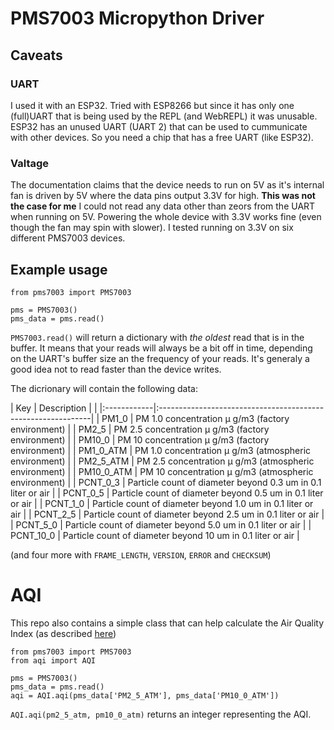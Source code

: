 # PMS7003 Micropython Driver

## Caveats

### UART
I used it with an ESP32. Tried with ESP8266 but since it has only one (full)UART that is being used by the REPL (and WebREPL) it was unusable. ESP32 has an unused UART (UART 2) that can be used to cummunicate with other devices. So you need a chip that has a free UART (like ESP32).

### Valtage
The documentation claims that the device needs to run on 5V as it's internal fan is driven by 5V where the data pins output 3.3V for high.
**This was not the case for me** I could not read any data other than zeors from the UART when running on 5V. 
Powering the whole device with 3.3V works fine (even though the fan may spin with slower).
I tested running on 3.3V on six different PMS7003 devices.

## Example usage

    from pms7003 import PMS7003

    pms = PMS7003()
    pms_data = pms.read()

`PMS7003.read()` will return a dictionary with *the oldest* read that is in the buffer. It means that your reads will always be a bit off in time, depending on the UART's buffer size an the frequency of your reads.
It's generaly a good idea not to read faster than the device writes.

The dicrionary will contain the following data:

| Key         | Description |                                                |
|:------------|:-------------------------------------------------------------|
| PM1_0       | PM 1.0 concentration μ g/m3 (factory environment)            |
| PM2_5       | PM 2.5 concentration μ g/m3 (factory environment)            |
| PM10_0      | PM 10 concentration μ g/m3 (factory environment)             |
| PM1_0_ATM   | PM 1.0 concentration μ g/m3 (atmospheric environment)        |
| PM2_5_ATM   | PM 2.5 concentration μ g/m3 (atmospheric environment)        |
| PM10_0_ATM  | PM 10 concentration μ g/m3 (atmospheric environment)         |
| PCNT_0_3    | Particle count of diameter beyond 0.3 um in 0.1 liter or air |
| PCNT_0_5    | Particle count of diameter beyond 0.5 um in 0.1 liter or air |
| PCNT_1_0    | Particle count of diameter beyond 1.0 um in 0.1 liter or air |
| PCNT_2_5    | Particle count of diameter beyond 2.5 um in 0.1 liter or air |
| PCNT_5_0    | Particle count of diameter beyond 5.0 um in 0.1 liter or air |
| PCNT_10_0   | Particle count of diameter beyond 10 um in 0.1 liter or air  |

(and four more with `FRAME_LENGTH`, `VERSION`, `ERROR` and `CHECKSUM`)

# AQI

This repo also contains a simple class that can help calculate the Air Quality Index (as described [here](https://en.wikipedia.org/wiki/Air_quality_index#Computing_the_AQI))

    from pms7003 import PMS7003
    from aqi import AQI

    pms = PMS7003()
    pms_data = pms.read()
    aqi = AQI.aqi(pms_data['PM2_5_ATM'], pms_data['PM10_0_ATM'])

`AQI.aqi(pm2_5_atm, pm10_0_atm)` returns an integer representing the AQI.
